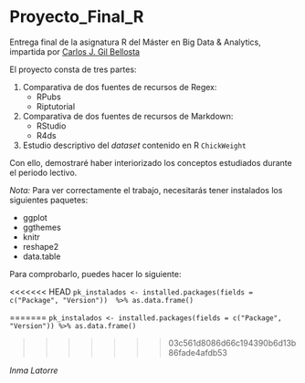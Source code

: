 # Proyecto_Final_R
Entrega final de la asignatura R del Máster en Big Data & Analytics, impartida por [Carlos J. Gil Bellosta](https://www.datanalytics.com/bio/)


El proyecto consta de tres partes:

1. Comparativa de dos fuentes de recursos de Regex:
    - RPubs
    - Riptutorial
2. Comparativa de dos fuentes de recursos de Markdown:
    - RStudio
    - R4ds
3. Estudio descriptivo del _dataset_ contenido en R `ChickWeight`


Con ello, demostraré haber interiorizado los conceptos estudiados durante el periodo lectivo.

_Nota:_ Para ver correctamente el trabajo, necesitarás tener instalados los siguientes paquetes:

- ggplot
- ggthemes
- knitr
- reshape2
- data.table

Para comprobarlo, puedes hacer lo siguiente:

<<<<<<< HEAD
<left>
`pk_instalados <- installed.packages(fields = c("Package", "Version")) 
%>% as.data.frame()`</left>

=======
`pk_instalados <- installed.packages(fields = c("Package", "Version")) %>% as.data.frame()`
>>>>>>> 03c561d8086d66c194390b6d13b86fade4afdb53


_Inma Latorre_
